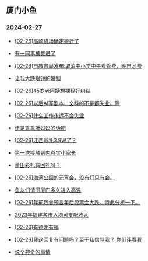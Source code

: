 ## 厦门小鱼 
### 2024-02-27

+ [[02-26]高崎机场确定搬迁了](http://bbs.xmfish.com/read-htm-tid-18151551.html)

+ [有一同事被裁员了](http://bbs.xmfish.com/read-htm-tid-18151501.html)

+ [[02-26]市教育局发布:取消中小学中午看管费，晚自习费](http://bbs.xmfish.com/read-htm-tid-18151533.html)

+ [让我大跌眼镜的婚姻](http://bbs.xmfish.com/read-htm-tid-18151718.html)

+ [[02-26]45岁老阿姨想裸辞好纠结](http://bbs.xmfish.com/read-htm-tid-18151658.html)

+ [[02-26]以后AI写剧本，文科的不是都失业。除](http://bbs.xmfish.com/read-htm-tid-18151529.html)

+ [[02-26]什么工作永远不会失业](http://bbs.xmfish.com/read-htm-tid-18151530.html)

+ [还是乖乖听妈妈的话吧](http://bbs.xmfish.com/read-htm-tid-18151621.html)

+ [[02-26]江西彩礼3.9W了？](http://bbs.xmfish.com/read-htm-tid-18151699.html)

+ [第一次接触到内卷实小家长](http://bbs.xmfish.com/read-htm-tid-18151724.html)

+ [莆田彩礼有回礼吗？](http://bbs.xmfish.com/read-htm-tid-18151739.html)

+ [[02-26]海湾公园的元宵会，没有灯只有会。](http://bbs.xmfish.com/read-htm-tid-18151759.html)

+ [鱼友们请问厦门多久进入高温](http://bbs.xmfish.com/read-htm-tid-18151702.html)

+ [[02-26]年前我曾预言年后股票会大跌。特此分析一下。](http://bbs.xmfish.com/read-htm-tid-18151661.html)

+ [2023年福建各市人均可支配收入](http://bbs.xmfish.com/read-htm-tid-18151740.html)

+ [[02-26]有德才有福](http://bbs.xmfish.com/read-htm-tid-18151695.html)

+ [[02-26]我这回复有问题吗？至于私信骂我？ 你们评看看](http://bbs.xmfish.com/read-htm-tid-18151788.html)

+ [说个神奇的事情](http://bbs.xmfish.com/read-htm-tid-18151761.html)

